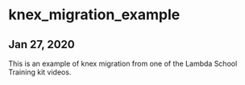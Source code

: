# knex_migration_example
## Jan 27, 2020

This is an example of knex migration from one of the Lambda School Training kit videos. 